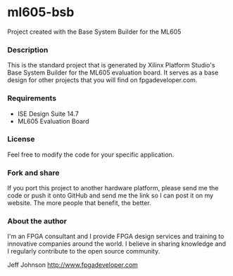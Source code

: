 ml605-bsb
=========

Project created with the Base System Builder for the ML605

### Description

This is the standard project that is generated by Xilinx Platform Studio's Base System Builder
for the ML605 evaluation board. It serves as a base design for other projects that you
will find on fpgadeveloper.com.

### Requirements

* ISE Design Suite 14.7
* ML605 Evaluation Board

### License

Feel free to modify the code for your specific application.

### Fork and share

If you port this project to another hardware platform, please send me the
code or push it onto GitHub and send me the link so I can post it on my
website. The more people that benefit, the better.

### About the author

I'm an FPGA consultant and I provide FPGA design services and training to
innovative companies around the world. I believe in sharing knowledge and
I regularly contribute to the open source community.

Jeff Johnson
http://www.fpgadeveloper.com